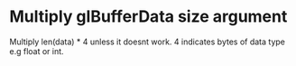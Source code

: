 # Multiply glBufferData size argument
Multiply len(data) * 4 unless it doesnt work. 4 indicates bytes of data type e.g float or int.